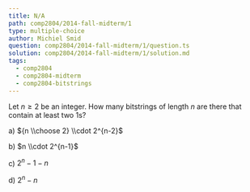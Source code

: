 ```yaml
---
title: N/A
path: comp2804/2014-fall-midterm/1
type: multiple-choice
author: Michiel Smid
question: comp2804/2014-fall-midterm/1/question.ts
solution: comp2804/2014-fall-midterm/1/solution.md
tags:
  - comp2804
  - comp2804-midterm
  - comp2804-bitstrings
---
```


Let $n \geq 2$ be an integer. How many bitstrings of length $n$ are there that contain at least two 1s?

a) ${n \\choose 2} \\cdot 2^{n-2}$

b) $n \\cdot 2^{n-1}$

c) $2^{n} - 1 - n$

d) $2^{n} - n$
